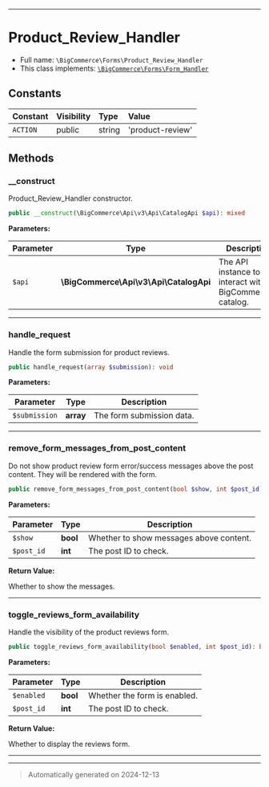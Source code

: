 ***

# Product_Review_Handler





* Full name: `\BigCommerce\Forms\Product_Review_Handler`
* This class implements:
[`\BigCommerce\Forms\Form_Handler`](./classes/BigCommerce/Forms/Form_Handler.md)


## Constants

| Constant | Visibility | Type | Value |
|:---------|:-----------|:-----|:------|
|`ACTION`|public|string|&#039;product-review&#039;|


## Methods


### __construct

Product_Review_Handler constructor.

```php
public __construct(\BigCommerce\Api\v3\Api\CatalogApi $api): mixed
```








**Parameters:**

| Parameter | Type | Description |
|-----------|------|-------------|
| `$api` | **\BigCommerce\Api\v3\Api\CatalogApi** | The API instance to interact with BigCommerce&#039;s catalog. |





***

### handle_request

Handle the form submission for product reviews.

```php
public handle_request(array $submission): void
```








**Parameters:**

| Parameter | Type | Description |
|-----------|------|-------------|
| `$submission` | **array** | The form submission data. |





***

### remove_form_messages_from_post_content

Do not show product review form error/success messages above
the post content. They will be rendered with the form.

```php
public remove_form_messages_from_post_content(bool $show, int $post_id): bool
```








**Parameters:**

| Parameter | Type | Description |
|-----------|------|-------------|
| `$show` | **bool** | Whether to show messages above content. |
| `$post_id` | **int** | The post ID to check. |


**Return Value:**

Whether to show the messages.




***

### toggle_reviews_form_availability

Handle the visibility of the product reviews form.

```php
public toggle_reviews_form_availability(bool $enabled, int $post_id): bool
```








**Parameters:**

| Parameter | Type | Description |
|-----------|------|-------------|
| `$enabled` | **bool** | Whether the form is enabled. |
| `$post_id` | **int** | The post ID to check. |


**Return Value:**

Whether to display the reviews form.




***


***
> Automatically generated on 2024-12-13
